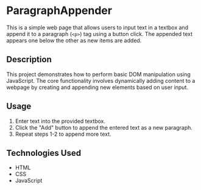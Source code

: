 # ParagraphAppender

This is a simple web page that allows users to input text in a textbox and append it to a paragraph (`<p>`) tag using a button click. The appended text appears one below the other as new items are added.

## Description

This project demonstrates how to perform basic DOM manipulation using JavaScript. The core functionality involves dynamically adding content to a webpage by creating and appending new elements based on user input.

## Usage

1. Enter text into the provided textbox.
2. Click the "Add" button to append the entered text as a new paragraph.
3. Repeat steps 1-2 to append more text.

## Technologies Used

- HTML
- CSS
- JavaScript
